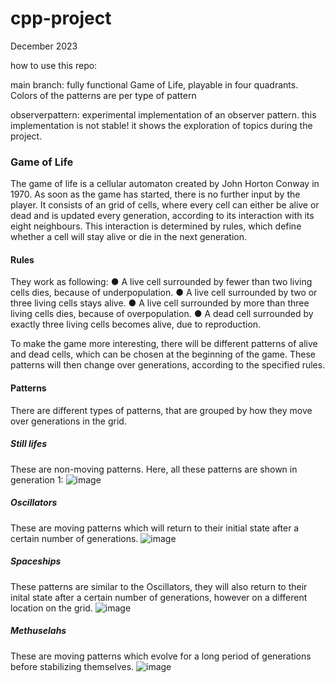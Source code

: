 # cpp-project
December 2023

how to use this repo:

main branch:
fully functional Game of Life, playable in four quadrants. Colors of the patterns are per type of pattern

observerpattern:
experimental implementation of an observer pattern. this implementation is not stable! it shows the exploration of topics during the project.

### Game of Life
The game of life is a cellular automaton created by John Horton Conway in 1970. As
soon as the game has started, there is no further input by the player. It consists of an grid of cells, where every cell can either be alive or dead and is updated
every generation, according to its interaction with its eight neighbours. This interaction is determined by rules, which define whether a cell will stay alive or die in
the next generation.

#### Rules 
They work as following:
● A live cell surrounded by fewer than two living cells dies, because of underpopulation.
● A live cell surrounded by two or three living cells stays alive.
● A live cell surrounded by more than three living cells dies, because of overpopulation.
● A dead cell surrounded by exactly three living cells becomes alive, due to reproduction.​

To make the game more interesting, there will be different patterns of alive and dead
cells, which can be chosen at the beginning of the game. These patterns will then
change over generations, according to the specified rules.

#### Patterns
There are different types of patterns, that are grouped by how they move over generations in the grid.

##### Still lifes
These are non-moving patterns. Here, all these patterns are shown in generation 1:
![image](https://github.com/vitamys/cpp-project/assets/115620523/091962f0-7bcc-4cea-9bc9-cc43fba3e507)

##### Oscillators
These are moving patterns which will return to their initial state after a certain number of generations.
![image](https://github.com/vitamys/cpp-project/assets/115620523/1676363d-7df0-443b-b35e-f985ee195d52)

##### Spaceships
These patterns are similar to the Oscillators, they will also return to their inital state after a certain number of generations, however on a different location on the grid.
![image](https://github.com/vitamys/cpp-project/assets/115620523/41ba85f8-4b80-4105-828c-b917d3f948c2)

##### Methuselahs
These are moving patterns which evolve for a long period of generations before stabilizing themselves.
![image](https://github.com/vitamys/cpp-project/assets/115620523/2f7f491f-31ea-4b46-bd13-1af9ee24fa9e)
